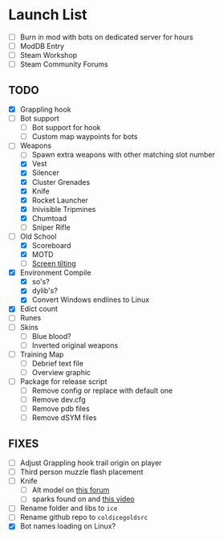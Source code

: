 # Launch List

- [ ] Burn in mod with bots on dedicated server for hours
- [ ] ModDB Entry
- [ ] Steam Workshop
- [ ] Steam Community Forums

## TODO

- [x] Grappling hook
- [ ] Bot support
    - [ ] Bot support for hook
    - [ ] Custom map waypoints for bots
- [ ] Weapons
    - [ ] Spawn extra weapons with other matching slot number
    - [x] Vest
    - [x] Silencer
    - [x] Cluster Grenades
    - [x] Knife
    - [x] Rocket Launcher
    - [x] Inivisible Tripmines
    - [x] Chumtoad
    - [ ] Sniper Rifle
- [ ] Old School
    - [x] Scoreboard
    - [x] MOTD
    - [ ] [Screen tilting](https://github.com/ValveSoftware/halflife/issues/1544)
- [x] Environment Compile
    - [x] so's?
    - [x] dylib's?
    - [x] Convert Windows endlines to Linux
- [x] Edict count
- [ ] Runes
- [ ] Skins
    - [ ] Blue blood?
    - [ ] Inverted original weapons
- [ ] Training Map
    - [ ] Debrief text file
    - [ ] Overview graphic
- [ ] Package for release script
    - [ ] Remove config or replace with default one
    - [ ] Remove dev.cfg
    - [ ] Remove pdb files
    - [ ] Remove dSYM files

## FIXES

- [ ] Adjust Grappling hook trail origin on player
- [ ] Third person muzzle flash placement
- [ ] Knife
    - [ ] Alt model on [this forum](https://forums.alliedmods.net/showthread.php?p=1701941)
    - [ ] sparks found on and [this video](https://www.youtube.com/watch?v=-CjaytQLWFY)
- [ ] Rename folder and libs to `ice`
- [ ] Rename github repo to `coldicegoldsrc`
- [x] Bot names loading on Linux?
